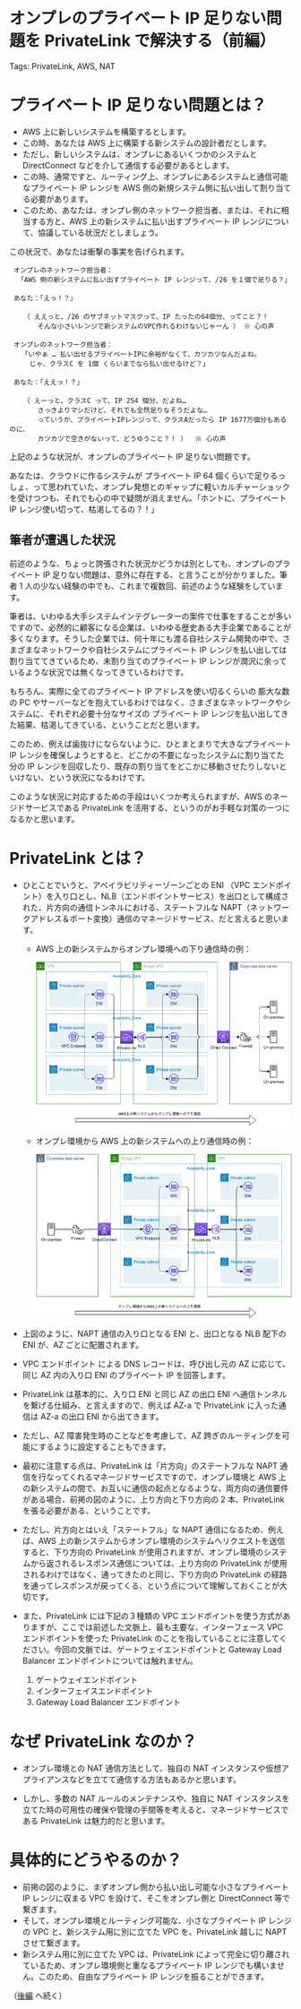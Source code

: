 # オンプレのプライベート IP 足りない問題を PrivateLink で解決する（前編）

Tags: PrivateLink, AWS, NAT

# プライベート IP 足りない問題とは？

- AWS 上に新しいシステムを構築するとします。
- この時、あなたは AWS 上に構築する新システムの設計者だとします。
- ただし、新しいシステムは、オンプレにあるいくつかのシステムと DirectConnect などを介して通信する必要があるとします。
- この時、通常ですと、ルーティング上、オンプレにあるシステムと通信可能なプライベート IP レンジを AWS 側の新規システム側に払い出して割り当てる必要があります。
- このため、あなたは、オンプレ側のネットワーク担当者、または、それに相当する方と、AWS 上の新システムに払い出すプライベート IP レンジについて、協議している状況だとしましょう。

この状況で、あなたは衝撃の事実を告げられます。

```
 オンプレのネットワーク担当者：
  「AWS 側の新システムに払い出すプライベート IP レンジって、/26 を１個で足りる？」

 あなた：「えっ！？」

 　　（ ええっと、/26 のサブネットマスクって、IP たったの64個分、ってこと？！
 　　　 そんな小さいレンジで新システムのVPC作れるわけないじゃーん ） ※ 心の声

 オンプレのネットワーク担当者：
   「いやぁ … 払い出せるプライベートIPに余裕がなくて、カツカツなんだよね。
     じゃ、クラスC を 1個 くらいまでなら払い出せるけど？」

 あなた：「ええっ！？」

　 　（ えーっと、クラスC って、IP 254 個分、だよね…
 　　　 さっきよりマシだけど、それでも全然足りなそうだよな…
  　　　っていうか、プライベートIPレンジって、クラスAだったら IP 1677万個分もあるのに、
　 　　 カツカツで空きがないって、どうゆうこと？！ ）  ※ 心の声
```

上記のような状況が、オンプレのプライベート IP 足りない問題です。

あなたは、クラウドに作るシステムが プライベート IP 64 個くらいで足りるっしょ、って思われていた、オンプレ発想とのギャップに軽いカルチャーショックを受けつつも、それでも心の中で疑問が消えません。「ホントに、プライベート IP レンジ使い切って、枯渇してるの？！」

## 筆者が遭遇した状況

前述のような、ちょっと誇張された状況かどうかは別としても、オンプレのプライベート IP 足りない問題は、意外に存在する、と言うことが分かりました。筆者 1 人の少ない経験の中でも、これまで複数回、前述のような経験をしています。

筆者は、いわゆる大手システムインテグレーターの案件で仕事をすることが多いですので、必然的に顧客になる企業は、いわゆる歴史ある大手企業であることが多くなります。そうした企業では、何十年にも渡る自社システム開発の中で、さまざまなネットワークや自社システムにプライベート IP レンジを払い出しては割り当ててきているため、未割り当てのプライベート IP レンジが潤沢に余っているような状況では無くなってきているわけです。

もちろん、実際に全てのプライベート IP アドレスを使い切るくらいの 膨大な数の PC やサーバーなどを抱えているわけではなく、さまざまなネットワークやシステムに、それぞれ必要十分なサイズの プライベート IP レンジを払い出してきた結果、枯渇してきている、ということだと思います。

このため、例えば歯抜けにならないように、ひとまとまりで大きなプライベート IP レンジを確保しようとすると、どこかの不要になったシステムに割り当てた分の IP レンジを回収したり、既存の割り当てをどこかに移動させたりしないといけない、という状況になるわけです。

このような状況に対応するための手段はいくつか考えられますが、AWS のネージドサービスである PrivateLink を活用する、というのがお手軽な対策の一つになるかと思います。

# PrivateLink とは？

- ひとことでいうと、アベイラビリティーゾーンごとの ENI （VPC エンドポイント）を入り口とし、NLB（エンドポイントサービス）を出口として構成された、片方向の通信トンネルにおける、ステートフルな NAPT（ネットワークアドレス＆ポート変換）通信のマネージドサービス、だと言えると思います。

  - AWS 上の新システムからオンプレ環境への下り通信時の例：

    ![PrivateLink-downstream.png](PrivateLink-downstream.png)

  - オンプレ環境から AWS 上の新システムへの上り通信時の例：

    ![PrivateLink-upstream.png](PrivateLink-upstream.png)

- 上図のように、NAPT 通信の入り口となる ENI と、出口となる NLB 配下の ENI が、AZ ごとに配置されます。
- VPC エンドポイント による DNS レコードは、呼び出し元の AZ に応じて、同じ AZ 内の入り口 ENI のプライベート IP を回答します。
- PrivateLink は基本的に、入り口 ENI と同じ AZ の出口 ENI へ通信トンネルを繋げる仕組み、と言えますので、例えば AZ-a で PrivateLink に入った通信は AZ-a の出口 ENI から出てきます。
- ただし、AZ 障害発生時のことなどを考慮して、AZ 跨ぎのルーティングを可能にするように設定することもできます。

- 最初に注意する点は、PrivateLink は「片方向」のステートフルな NAPT 通信を行なってくれるマネージドサービスですので、オンプレ環境と AWS 上の新システムの間で、お互いに通信の起点となるような、両方向の通信要件がある場合、前掲の図のように、上り方向と下り方向の 2 本、PrivateLink を張る必要がある、ということです。

- ただし、片方向とはいえ「ステートフル」な NAPT 通信になるため、例えば、AWS 上の新システムからオンプレ環境のシステムへリクエストを送信すると、下り方向の PrivateLink が使用されますが、オンプレ環境のシステムから返されるレスポンス通信については、上り方向の PrivateLink が使用されるわけではなく、通ってきたのと同じ、下り方向の PrivateLink の経路を通ってレスポンスが戻ってくる、という点について理解しておくことが大切です。

- また、PrivateLink には下記の３種類の VPC エンドポイントを使う方式がありますが、ここでは前述した文脈上、最も主要な、インターフェース VPC エンドポイントを使った PrivateLink のことを指していることに注意してください。今回の文脈では、ゲートウェイエンドポイントと Gateway Load Balancer エンドポイントについては触れません。

  1. ゲートウェイエンドポイント
  1. インターフェイスエンドポイント
  1. Gateway Load Balancer エンドポイント

# なぜ PrivateLink なのか？

- オンプレ環境との NAT 通信方法として、独自の NAT インスタンスや仮想アプライアンスなどを立てて通信する方法もあるかと思います。

- しかし、多数の NAT ルールのメンテナンスや、独自に NAT インスタンスを立てた時の可用性の確保や管理の手間等を考えると、マネージドサービスである PrivateLink は魅力的だと思います。

# 具体的にどうやるのか？

- 前掲の図のように、まずオンプレ側から払い出し可能な小さなプライベート IP レンジに収まる VPC を設けて、そこをオンプレ側と DirectConnect 等で繋ぎます。
- そして、オンプレ環境とルーティング可能な、小さなプライベート IP レンジの VPC と、新システム用に別に立てた VPC を、PrivateLink 越しに NAPT させて繋ぎます。
- 新システム用に別に立てた VPC は、PrivateLink によって完全に切り離されているため、オンプレ環境側と重なるプライベート IP レンジでも構いません。このため、自由なプライベート IP レンジを振ることができます。

（[後編](private-address-shortage-part2.md) へ続く）

